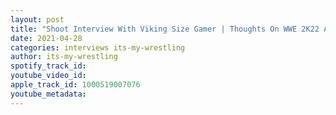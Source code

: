 ```yaml
---
layout: post
title: "Shoot Interview With Viking Size Gamer | Thoughts On WWE 2K22 And AEW Games | #29"
date: 2021-04-28
categories: interviews its-my-wrestling
author: its-my-wrestling
spotify_track_id: 
youtube_video_id: 
apple_track_id: 1000519007076
youtube_metadata: 
---
```

